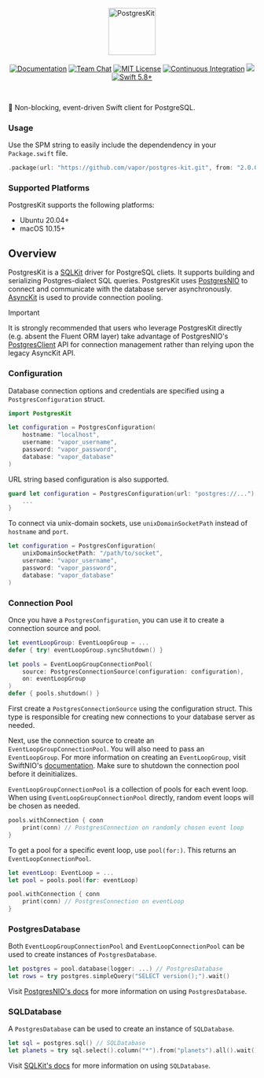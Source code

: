 <p align="center">
<picture>
  <source media="(prefers-color-scheme: dark)" srcset="https://github.com/vapor/postgres-kit/assets/1130717/02ca33b1-d788-4846-8280-7cd89f09c397">
  <source media="(prefers-color-scheme: light)" srcset="https://github.com/vapor/postgres-kit/assets/1130717/91de055b-0e4f-42f3-8257-946ac40d731c">
  <img src="https://github.com/vapor/postgres-kit/assets/1130717/91de055b-0e4f-42f3-8257-946ac40d731c" height="96" alt="PostgresKit">
</picture> 
<br>
<br>
<a href="https://docs.vapor.codes/4.0/"><img src="https://design.vapor.codes/images/readthedocs.svg" alt="Documentation"></a>
<a href="https://discord.gg/vapor"><img src="https://design.vapor.codes/images/discordchat.svg" alt="Team Chat"></a>
<a href="LICENSE"><img src="https://design.vapor.codes/images/mitlicense.svg" alt="MIT License"></a>
<a href="https://github.com/vapor/postgres-kit/actions/workflows/test.yml"><img src="https://img.shields.io/github/actions/workflow/status/vapor/postgres-kit/test.yml?event=push&style=plastic&logo=github&label=tests&logoColor=%23ccc" alt="Continuous Integration"></a>
<a href="https://codecov.io/github/vapor/postgres-kit"><img src="https://img.shields.io/codecov/c/github/vapor/postgres-kit?style=plastic&logo=codecov&label=codecov"></a>
<a href="https://swift.org"><img src="https://design.vapor.codes/images/swift58up.svg" alt="Swift 5.8+"></a>
</p>

<br>

🐘 Non-blocking, event-driven Swift client for PostgreSQL.

### Usage

Use the SPM string to easily include the dependendency in your `Package.swift` file.

```swift
.package(url: "https://github.com/vapor/postgres-kit.git", from: "2.0.0")
```

### Supported Platforms

PostgresKit supports the following platforms:

- Ubuntu 20.04+
- macOS 10.15+

## Overview

PostgresKit is a [SQLKit] driver for PostgreSQL cliets. It supports building and serializing Postgres-dialect SQL queries. PostgresKit uses [PostgresNIO] to connect and communicate with the database server asynchronously. [AsyncKit](https://github.com/vapor/async-kit) is used to provide connection pooling.

> [!IMPORTANT]
> It is strongly recommended that users who leverage PostgresKit directly (e.g. absent the Fluent ORM layer) take advantage of PostgresNIO's [PostgresClient] API for connection management rather than relying upon the legacy AsyncKit API.

[SQLKit]: https://github.com/vapor/sql-kit
[PostgresNIO]: https://github.com/vapor/postgres-nio
[AsyncKit]: https://github.com/vapor/async-kit
[PostgresClient]: https://api.vapor.codes/postgresnio/documentation/postgresnio/postgresclient 

### Configuration

Database connection options and credentials are specified using a `PostgresConfiguration` struct. 

```swift
import PostgresKit

let configuration = PostgresConfiguration(
    hostname: "localhost",
    username: "vapor_username",
    password: "vapor_password",
    database: "vapor_database"
)
```

URL string based configuration is also supported.

```swift
guard let configuration = PostgresConfiguration(url: "postgres://...") else {
    ...
}
```

To connect via unix-domain sockets, use `unixDomainSocketPath` instead of `hostname` and `port`.

```swift
let configuration = PostgresConfiguration(
    unixDomainSocketPath: "/path/to/socket",
    username: "vapor_username",
    password: "vapor_password",
    database: "vapor_database"
)
```

### Connection Pool

Once you have a `PostgresConfiguration`, you can use it to create a connection source and pool.

```swift
let eventLoopGroup: EventLoopGroup = ...
defer { try! eventLoopGroup.syncShutdown() }

let pools = EventLoopGroupConnectionPool(
    source: PostgresConnectionSource(configuration: configuration), 
    on: eventLoopGroup
)
defer { pools.shutdown() }
```

First create a `PostgresConnectionSource` using the configuration struct. This type is responsible for creating new connections to your database server as needed.

Next, use the connection source to create an `EventLoopGroupConnectionPool`. You will also need to pass an `EventLoopGroup`. For more information on creating an `EventLoopGroup`, visit SwiftNIO's [documentation](https://apple.github.io/swift-nio/docs/current/NIO/index.html). Make sure to shutdown the connection pool before it deinitializes. 

`EventLoopGroupConnectionPool` is a collection of pools for each event loop. When using `EventLoopGroupConnectionPool` directly, random event loops will be chosen as needed.

```swift
pools.withConnection { conn 
    print(conn) // PostgresConnection on randomly chosen event loop
}
```

To get a pool for a specific event loop, use `pool(for:)`. This returns an `EventLoopConnectionPool`. 

```swift
let eventLoop: EventLoop = ...
let pool = pools.pool(for: eventLoop)

pool.withConnection { conn
    print(conn) // PostgresConnection on eventLoop
}
```

### PostgresDatabase

Both `EventLoopGroupConnectionPool` and `EventLoopConnectionPool` can be used to create instances of `PostgresDatabase`.

```swift
let postgres = pool.database(logger: ...) // PostgresDatabase
let rows = try postgres.simpleQuery("SELECT version();").wait()
```

Visit [PostgresNIO's docs](https://github.com/vapor/postgres-nio) for more information on using `PostgresDatabase`.

### SQLDatabase

A `PostgresDatabase` can be used to create an instance of `SQLDatabase`.

```swift
let sql = postgres.sql() // SQLDatabase
let planets = try sql.select().column("*").from("planets").all().wait()
```

Visit [SQLKit's docs](https://github.com/vapor/sql-kit) for more information on using `SQLDatabase`. 
